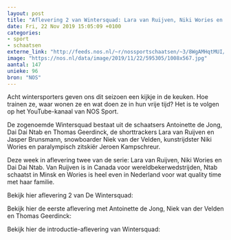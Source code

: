 ```yaml
---
layout: post
title: "Aflevering 2 van Wintersquad: Lara van Ruijven, Niki Wories en Dai Dai Ntab"
date: Fri, 22 Nov 2019 15:05:09 +0100
categories: 
- sport 
- schaatsen 
externe_link: "http://feeds.nos.nl/~r/nossportschaatsen/~3/8WgAMHqtMUI/2311550"
image: "https://nos.nl/data/image/2019/11/22/595305/1008x567.jpg"
aantal: 147
unieke: 96
bron: "NOS"
---
```


<p>Acht wintersporters geven ons dit seizoen een kijkje in de keuken. Hoe trainen ze, waar wonen ze en wat doen ze in hun vrije tijd? Het is te volgen op het YouTube-kanaal van NOS Sport.</p>
<p>De zogenoemde Wintersquad bestaat uit de schaatsers Antoinette de Jong, Dai Dai Ntab en Thomas Geerdinck, de shorttrackers Lara van Ruijven en Jasper Brunsmann, snowboarder Niek van der Velden, kunstrijdster Niki Wories en paralympisch zitskiër Jeroen Kampschreur.</p>
<p>Deze week in aflevering twee van de serie: Lara van Ruijven, Niki Wories en Dai Dai Ntab. Van Ruijven is in Canada voor wereldbekerwedstrijden, Ntab schaatst in Minsk en Wories is heel even in Nederland voor wat quality time met haar familie.</p>
<p>Bekijk hier aflevering 2 van De Wintersquad:</p>
<p>Bekijk hier de eerste aflevering met Antoinette de Jong, Niek van der Velden en Thomas Geerdinck:</p>
<p>Bekijk hier de introductie-aflevering van Wintersquad:</p><img src="http://feeds.feedburner.com/~r/nossportschaatsen/~4/8WgAMHqtMUI" height="1" width="1" alt=""/>

